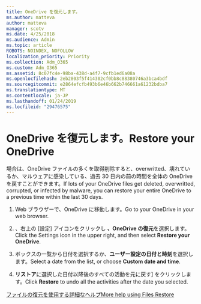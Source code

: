 ```yaml
---
title: OneDrive を復元します。
ms.author: matteva
author: matteva
manager: scotv
ms.date: 4/25/2018
ms.audience: Admin
ms.topic: article
ROBOTS: NOINDEX, NOFOLLOW
localization_priority: Priority
ms.collection: Adm_O365
ms.custom: Adm_O365
ms.assetid: 8c07fc4e-98ba-438d-a4f7-9cfb1ed6a08a
ms.openlocfilehash: 2eb2803f5f414302cf0bb8c88380746a3bca4bdf
ms.sourcegitcommit: e2864efcfb493b6e46b662b746661a61232bdba7
ms.translationtype: MT
ms.contentlocale: ja-JP
ms.lasthandoff: 01/24/2019
ms.locfileid: "29476575"
---
```

# <a name="restore-your-onedrive"></a><span data-ttu-id="4fbef-102">OneDrive を復元します。</span><span class="sxs-lookup"><span data-stu-id="4fbef-102">Restore your OneDrive</span></span>

<span data-ttu-id="4fbef-103">場合は、OneDrive ファイルの多くを取得削除すると、overwritted、壊れているか、マルウェアに感染している、過去 30 日内の前の時間を全体の OneDrive を戻すことができます。</span><span class="sxs-lookup"><span data-stu-id="4fbef-103">If lots of your OneDrive files get deleted, overwritted, corrupted, or infected by malware, you can restore your entire OneDrive to a previous time within the last 30 days.</span></span>
  
1. <span data-ttu-id="4fbef-104">Web ブラウザーで、OneDrive に移動します。</span><span class="sxs-lookup"><span data-stu-id="4fbef-104">Go to your OneDrive in your web browser.</span></span>
    
2. <span data-ttu-id="4fbef-105">、右上の [設定] アイコンをクリックし **、OneDrive の復元**を選択します。</span><span class="sxs-lookup"><span data-stu-id="4fbef-105">Click the Settings icon in the upper right, and then select **Restore your OneDrive**.</span></span>
    
3. <span data-ttu-id="4fbef-106">ボックスの一覧から日付を選択するか、**ユーザー設定の日付と時刻**を選択します。</span><span class="sxs-lookup"><span data-stu-id="4fbef-106">Select a date from the list, or choose **Custom date and time**.</span></span>
    
4. <span data-ttu-id="4fbef-107">**リストア**に選択した日付以降後のすべての活動を元に戻す] をクリックします。</span><span class="sxs-lookup"><span data-stu-id="4fbef-107">Click **Restore** to undo all the activities after the date you selected.</span></span> 
    
[<span data-ttu-id="4fbef-108">ファイルの復元を使用する詳細なヘルプ</span><span class="sxs-lookup"><span data-stu-id="4fbef-108">More help using Files Restore</span></span>](https://go.microsoft.com/fwlink/?linkid=872874)
  

